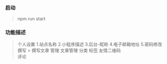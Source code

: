 ### 启动
> npm run start

### 功能描述

> 个人设置
    1.站点名称
    2.小程序描述
    3.后台-昵称
    4.电子邮箱地址
    5.密码修改
> 撰写
    > 撰写文章
> 管理
  > 文章管理
  > 分类
  > 标签
  > 友情二维码       
  > 评论
